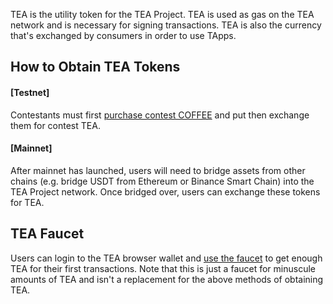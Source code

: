 TEA is the utility token for the TEA Project. TEA is used as gas on the TEA network and is necessary for signing transactions. TEA is also the currency that's exchanged by consumers in order to use TApps.

## How to Obtain TEA Tokens

#### \[Testnet\]

Contestants must first [purchase contest COFFEE](https://github.com/tearust/teaproject/wiki/Mining-Contest:-Competitor-Checklist) and put then exchange them for contest TEA. 

#### \[Mainnet\]

After mainnet has launched, users will need to bridge assets from other chains (e.g. bridge USDT from Ethereum or Binance Smart Chain) into the TEA Project network. Once bridged over, users can exchange these tokens for TEA.

## TEA Faucet

Users can login to the TEA browser wallet and <a href="http://198.199.82.222:2900/#/" target="_blank">use the faucet</a> to get enough TEA for their first transactions. Note that this is just a faucet for minuscule amounts of TEA and isn't a replacement for the above methods of obtaining TEA.

